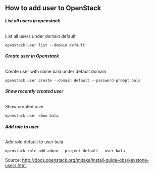 ## How to add user to OpenStack 


###### **List all users in openstack**
List all users under domain default

```openstack user list --domain default```

###### **Create user in Openstack**
Create user with name bala under default domain

```openstack user create --domain default --password-prompt bala```

###### **Show recently created user**
Show created user

```openstack user show bala```

###### **Add role to user**
Add role default to user bala

```openstack role add admin --project default --user bala```

Source: http://docs.openstack.org/mitaka/install-guide-obs/keystone-users.html
